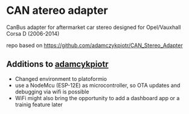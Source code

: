 # CAN atereo adapter
CanBus adapter for aftermarket car stereo designed for Opel/Vauxhall Corsa D (2006-2014)

repo based on https://github.com/adamczykpiotr/CAN_Stereo_Adapter

## Additions to [adamcykpiotr](https://github.com/adamczykpiotr/CAN_Stereo_Adapter)
 * Changed environment to platoformio
 * use a NodeMcu (ESP-12E) as microcontroller, so OTA updates and debugging via wifi is possible
 * WiFi might also bring the opportunity to add a dashboard app or a trainig feature later